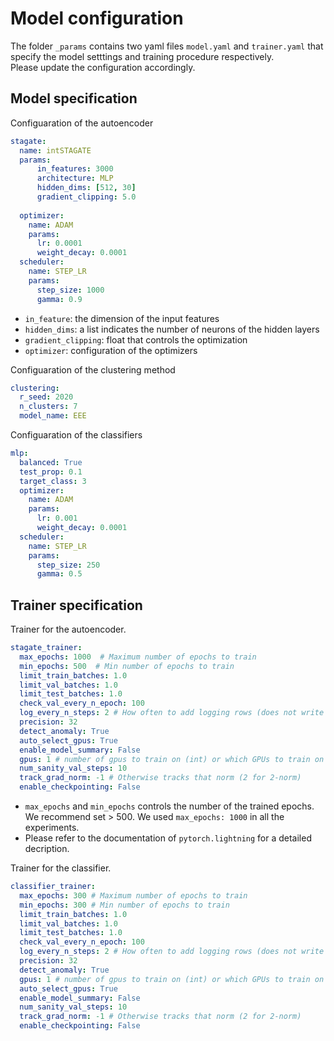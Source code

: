 # Model configuration  
The folder `_params` contains two yaml files `model.yaml` and `trainer.yaml` that specify the model setttings and training procedure respectively. \
Please update the configuration accordingly.

## Model specification
Configuaration of the autoencoder
``` yaml
stagate:
  name: intSTAGATE
  params:
      in_features: 3000
      architecture: MLP
      hidden_dims: [512, 30]
      gradient_clipping: 5.0
      
  optimizer:
    name: ADAM
    params:
      lr: 0.0001
      weight_decay: 0.0001
  scheduler:
    name: STEP_LR
    params:
      step_size: 1000
      gamma: 0.9
```
- `in_feature`: the dimension of the input features
- `hidden_dims`: a list indicates the number of neurons of the hidden layers
- `gradient_clipping`: float that controls the optimization
- `optimizer`: configuration of the optimizers

Configuaration of the clustering method
``` yaml 
clustering:
  r_seed: 2020
  n_clusters: 7
  model_name: EEE
```

Configuaration of the classifiers
``` yaml
mlp:
  balanced: True
  test_prop: 0.1
  target_class: 3
  optimizer:
    name: ADAM
    params:
      lr: 0.001
      weight_decay: 0.0001
  scheduler:
    name: STEP_LR
    params:
      step_size: 250
      gamma: 0.5
 ```
 ## Trainer specification
Trainer for the autoencoder.

``` yaml
stagate_trainer:
  max_epochs: 1000  # Maximum number of epochs to train
  min_epochs: 500  # Min number of epochs to train
  limit_train_batches: 1.0
  limit_val_batches: 1.0
  limit_test_batches: 1.0
  check_val_every_n_epoch: 100
  log_every_n_steps: 2 # How often to add logging rows (does not write to disk)
  precision: 32
  detect_anomaly: True
  auto_select_gpus: True
  enable_model_summary: False
  gpus: 1 # number of gpus to train on (int) or which GPUs to train on (list or str) applied per node
  num_sanity_val_steps: 10
  track_grad_norm: -1 # Otherwise tracks that norm (2 for 2-norm)
  enable_checkpointing: False
 ```
- `max_epochs` and `min_epochs` controls the number of the trained epochs. We recommend set > 500. We used `max_epochs: 1000` in all the experiments.
- Please refer to the documentation of `pytorch.lightning` for a detailed decription.


Trainer for the classifier.
```yaml
classifier_trainer:
  max_epochs: 300 # Maximum number of epochs to train
  min_epochs: 300 # Min number of epochs to train
  limit_train_batches: 1.0
  limit_val_batches: 1.0
  limit_test_batches: 1.0
  check_val_every_n_epoch: 100
  log_every_n_steps: 2 # How often to add logging rows (does not write to disk)
  precision: 32
  detect_anomaly: True
  gpus: 1 # number of gpus to train on (int) or which GPUs to train on (list or str) applied per node
  auto_select_gpus: True
  enable_model_summary: False
  num_sanity_val_steps: 10
  track_grad_norm: -1 # Otherwise tracks that norm (2 for 2-norm)
  enable_checkpointing: False
```
